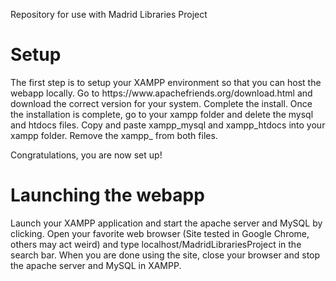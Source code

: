 Repository for use with Madrid Libraries Project

<h1>Setup</h1>
The first step is to setup your XAMPP environment so that you can host the webapp locally.
Go to https://www.apachefriends.org/download.html and download the correct version for your system.
Complete the install. 
Once the installation is complete, go to your xampp folder and delete the mysql and htdocs files.
Copy and paste xampp_mysql and xampp_htdocs into your xampp folder. 
Remove the xampp_ from both files.

Congratulations, you are now set up!

<h1>Launching the webapp</h1>
Launch your XAMPP application and start the apache server and MySQL by clicking.
Open your favorite web browser (Site tested in Google Chrome, others may act weird) and type localhost/MadridLibrariesProject in the search bar. 
When you are done using the site, close your browser and stop the apache server and MySQL in XAMPP.
